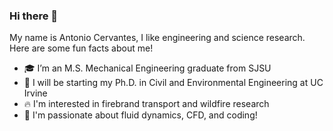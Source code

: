 ### Hi there 👋
My name is Antonio Cervantes, I like engineering and science research. Here are some fun facts about me!
- 🎓 I’m an M.S. Mechanical Engineering graduate from SJSU
- 🔭 I will be starting my Ph.D. in Civil and Environmental Engineering at UC Irvine
- 🔥 I'm interested in firebrand transport and wildfire research
- 🌊 I'm passionate about fluid dynamics, CFD, and coding!

<!--
**AntonioCervantes/AntonioCervantes** is a ✨ _special_ ✨ repository because its `README.md` (this file) appears on your GitHub profile.

I am an SJSU Mechanical Engineering graduate with an interest in fluid dynamics and wildfire research. I will soon be starting my Ph.D. in Civil and Environmental Engineering at UC Irvine where I will be doing firebrand transport research.

Here are some ideas to get you started:

- 🔭 I’m currently working on ...
- 🌱 I’m currently learning ...
- 👯 I’m looking to collaborate on ...
- 🤔 I’m looking for help with ...
- 💬 Ask me about ...
- 📫 How to reach me: ...
- 😄 Pronouns: ...
- ⚡ Fun fact: ...
-->

